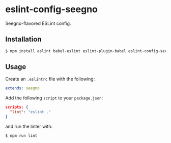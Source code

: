 # eslint-config-seegno

Seegno-flavored ESLint config.

## Installation

```sh
$ npm install eslint babel-eslint eslint-plugin-babel eslint-config-seegno --save-dev
```

## Usage

Create an `.eslintrc` file with the following:

```yaml
extends: seegno
```

Add the following `script` to your `package.json`:

```json
scripts: {
  "lint": "eslint ."
}
```

and run the linter with:

```sh
$ npm run lint
```
